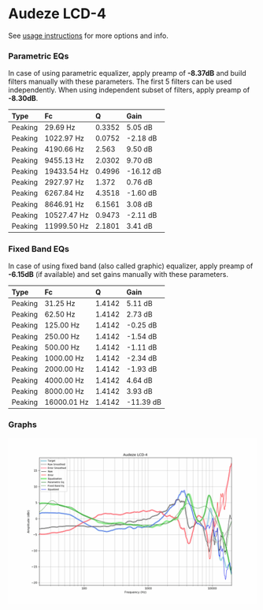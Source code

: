 # Audeze LCD-4
See [usage instructions](https://github.com/jaakkopasanen/AutoEq#usage) for more options and info.

### Parametric EQs
In case of using parametric equalizer, apply preamp of **-8.37dB** and build filters manually
with these parameters. The first 5 filters can be used independently.
When using independent subset of filters, apply preamp of **-8.30dB**.

| Type    | Fc          |      Q | Gain      |
|:--------|:------------|:-------|:----------|
| Peaking | 29.69 Hz    | 0.3352 | 5.05 dB   |
| Peaking | 1022.97 Hz  | 0.0752 | -2.18 dB  |
| Peaking | 4190.66 Hz  | 2.563  | 9.50 dB   |
| Peaking | 9455.13 Hz  | 2.0302 | 9.70 dB   |
| Peaking | 19433.54 Hz | 0.4996 | -16.12 dB |
| Peaking | 2927.97 Hz  | 1.372  | 0.76 dB   |
| Peaking | 6267.84 Hz  | 4.3518 | -1.60 dB  |
| Peaking | 8646.91 Hz  | 6.1561 | 3.08 dB   |
| Peaking | 10527.47 Hz | 0.9473 | -2.11 dB  |
| Peaking | 11999.50 Hz | 2.1801 | 3.41 dB   |

### Fixed Band EQs
In case of using fixed band (also called graphic) equalizer, apply preamp of **-6.15dB**
(if available) and set gains manually with these parameters.

| Type    | Fc          |      Q | Gain      |
|:--------|:------------|:-------|:----------|
| Peaking | 31.25 Hz    | 1.4142 | 5.11 dB   |
| Peaking | 62.50 Hz    | 1.4142 | 2.73 dB   |
| Peaking | 125.00 Hz   | 1.4142 | -0.25 dB  |
| Peaking | 250.00 Hz   | 1.4142 | -1.54 dB  |
| Peaking | 500.00 Hz   | 1.4142 | -1.11 dB  |
| Peaking | 1000.00 Hz  | 1.4142 | -2.34 dB  |
| Peaking | 2000.00 Hz  | 1.4142 | -1.93 dB  |
| Peaking | 4000.00 Hz  | 1.4142 | 4.64 dB   |
| Peaking | 8000.00 Hz  | 1.4142 | 3.93 dB   |
| Peaking | 16000.01 Hz | 1.4142 | -11.39 dB |

### Graphs
![](./Audeze%20LCD-4.png)